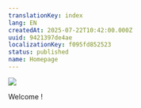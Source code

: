 ```yaml
---
translationKey: index
lang: EN
createdAt: 2025-07-22T10:42:00.000Z
uuid: 9421397de4ae
localizationKey: f095fd852523
status: published
name: Homepage
---
```

![](/_images/Header_Linkedin.webp)

Welcome !
